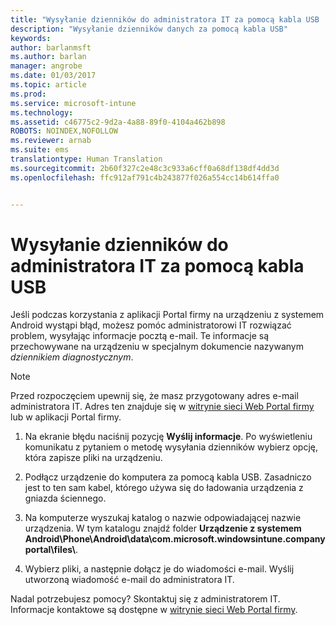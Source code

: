 ```yaml
---
title: "Wysyłanie dzienników do administratora IT za pomocą kabla USB | Dokumentacja firmy Microsoft"
description: "Wysyłanie dzienników danych za pomocą kabla USB"
keywords: 
author: barlanmsft
ms.author: barlan
manager: angrobe
ms.date: 01/03/2017
ms.topic: article
ms.prod: 
ms.service: microsoft-intune
ms.technology: 
ms.assetid: c46775c2-9d2a-4a88-89f0-4104a462b898
ROBOTS: NOINDEX,NOFOLLOW
ms.reviewer: arnab
ms.suite: ems
translationtype: Human Translation
ms.sourcegitcommit: 2b60f327c2e48c3c933a6cff0a68df138df4dd3d
ms.openlocfilehash: ffc912af791c4b243877f026a554cc14b614ffa0


---
```



# <a name="send-logs-to-your-it-admin-using-a-usb-cable"></a>Wysyłanie dzienników do administratora IT za pomocą kabla USB

Jeśli podczas korzystania z aplikacji Portal firmy na urządzeniu z systemem Android wystąpi błąd, możesz pomóc administratorowi IT rozwiązać problem, wysyłając informacje pocztą e-mail. Te informacje są przechowywane na urządzeniu w specjalnym dokumencie nazywanym _dziennikiem diagnostycznym_.

> [!Note]
> Przed rozpoczęciem upewnij się, że masz przygotowany adres e-mail administratora IT. Adres ten znajduje się w [witrynie sieci Web Portal firmy](http://portal.manage.microsoft.com) lub w aplikacji Portal firmy.

1.  Na ekranie błędu naciśnij pozycję **Wyślij informacje**. Po wyświetleniu komunikatu z pytaniem o metodę wysyłania dzienników wybierz opcję, która zapisze pliki na urządzeniu.

2.  Podłącz urządzenie do komputera za pomocą kabla USB. Zasadniczo jest to ten sam kabel, którego używa się do ładowania urządzenia z gniazda ściennego.

3.  Na komputerze wyszukaj katalog o nazwie odpowiadającej nazwie urządzenia. W tym katalogu znajdź folder **Urządzenie z systemem Android\Phone\Android\data\com.microsoft.windowsintune.companyportal\files\\**.

4.  Wybierz pliki, a następnie dołącz je do wiadomości e-mail. Wyślij utworzoną wiadomość e-mail do administratora IT.

Nadal potrzebujesz pomocy? Skontaktuj się z administratorem IT. Informacje kontaktowe są dostępne w [witrynie sieci Web Portal firmy](http://portal.manage.microsoft.com).



<!--HONumber=Jan17_HO1-->


